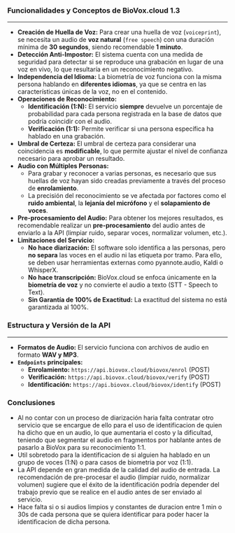 ### **Funcionalidades y Conceptos de BioVox.cloud 1.3**
---
* **Creación de Huella de Voz:** Para crear una huella de voz (`voiceprint`), se necesita un audio de **voz natural** (`free speech`) con una duración mínima de **30 segundos**, siendo recomendable **1 minuto**.
* **Detección Anti-Impostor:** El sistema cuenta con una medida de seguridad para detectar si se reproduce una grabación en lugar de una voz en vivo, lo que resultaría en un reconocimiento negativo.
* **Independencia del Idioma:** La biometría de voz funciona con la misma persona hablando en **diferentes idiomas**, ya que se centra en las características únicas de la voz, no en el contenido.
* **Operaciones de Reconocimiento:**
    * **Identificación (1:N):** El servicio **siempre** devuelve un porcentaje de probabilidad para cada persona registrada en la base de datos que podría coincidir con el audio.
    * **Verificación (1:1):** Permite verificar si una persona específica ha hablado en una grabación.
* **Umbral de Certeza:** El umbral de certeza para considerar una coincidencia es **modificable**, lo que permite ajustar el nivel de confianza necesario para aprobar un resultado.
* **Audio con Múltiples Personas:**
    * Para grabar y reconocer a varias personas, es necesario que sus huellas de voz hayan sido creadas previamente a través del proceso de **enrolamiento**.
    * La precisión del reconocimiento se ve afectada por factores como el **ruido ambiental**, la **lejanía del micrófono** y el **solapamiento de voces**.
* **Pre-procesamiento del Audio:** Para obtener los mejores resultados, es recomendable realizar un **pre-procesamiento** del audio antes de enviarlo a la API (limpiar ruido, separar voces, normalizar volumen, etc.).
* **Limitaciones del Servicio:**
    * **No hace diarización:** El software solo identifica a las personas, pero **no separa** las voces en el audio ni las etiqueta por tramo. Para ello, se deben usar herramientas externas como pyannote.audio, Kaldi o WhisperX.
    * **No hace transcripción:** BioVox.cloud se enfoca únicamente en la **biometría de voz** y no convierte el audio a texto (STT - Speech to Text).
    * **Sin Garantía de 100% de Exactitud:** La exactitud del sistema no está garantizada al 100%.

### **Estructura y Versión de la API**
---
* **Formatos de Audio:** El servicio funciona con archivos de audio en formato **WAV y MP3**.
* **`Endpoints` principales:**
    * **Enrolamiento:** `https://api.biovox.cloud/biovox/enrol` (POST)
    * **Verificación:** `https://api.biovox.cloud/biovox/verify` (POST)
    * **Identificación:** `https://api.biovox.cloud/biovox/identify` (POST)

### Conclusiones
* Al no contar con un proceso de diarización haria falta contratar otro servicio que se encargue de ello para el uso de identificacion de quien ha dicho que en un audio, lo que aumentaria el costo y la dificultad, teniendo que segmentar el audio en fragmentos por hablante antes de pasarlo a BioVox para su reconocimiento 1:1.
* Util sobretodo para la identificacion de si alguien ha hablado en un grupo de voces (1:N) o para casos de biometria por voz (1:1).
* La API depende en gran medida de la calidad del audio de entrada. La recomendación de pre-procesar el audio (limpiar ruido, normalizar volumen) sugiere que el éxito de la identificación podría depender del trabajo previo que se realice en el audio antes de ser enviado al servicio.
* Hace falta si o si audios limpios y constantes de duracion entre 1 min o 30s de cada persona que se quiera identificar para poder hacer la identificacion de dicha persona.